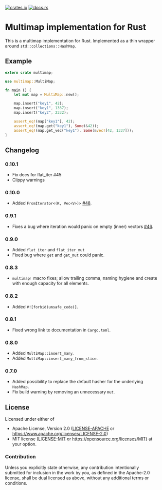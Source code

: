[![crates.io](https://img.shields.io/crates/v/multimap.svg)](https://crates.io/crates/multimap)
[![docs.rs](https://docs.rs/multimap/badge.svg)](https://docs.rs/multimap)

# Multimap implementation for Rust

This is a multimap implementation for Rust. Implemented as a thin wrapper around
`std::collections::HashMap`.

## Example

````rust
extern crate multimap;

use multimap::MultiMap;

fn main () {
    let mut map = MultiMap::new();

    map.insert("key1", 42);
    map.insert("key1", 1337);
    map.insert("key2", 2332);

    assert_eq!(map["key1"], 42);
    assert_eq!(map.get("key1"), Some(&42));
    assert_eq!(map.get_vec("key1"), Some(&vec![42, 1337]));
}
````

## Changelog

### 0.10.1

* Fix docs for flat_iter #45
* Clippy warnings

### 0.10.0

* Added `FromIterator<(K, Vec<V>)>` [#48](https://github.com/havarnov/multimap/pull/48).

### 0.9.1

* Fixes a bug where iteration would panic on empty (inner) vectors [#46](https://github.com/havarnov/multimap/issues/46).

### 0.9.0

* Added ```flat_iter``` and ```flat_iter_mut```
* Fixed bug where ```get``` and ```get_mut``` could panic.

### 0.8.3

* `multimap!` macro fixes; allow trailing comma, naming hygiene and create with
  enough capacity for all elements.

### 0.8.2

* Added ```#![forbid(unsafe_code)]```.

### 0.8.1

* Fixed wrong link to documentation in `Cargo.toml`.

### 0.8.0

* Added ```MultiMap::insert_many```.
* Added ```MultiMap::insert_many_from_slice```.

### 0.7.0

* Added possibility to replace the default hasher for the underlying
  ```HashMap```.
* Fix build warning by removing an unnecessary ```mut```.

## License

Licensed under either of
 * Apache License, Version 2.0 ([LICENSE-APACHE](LICENSE-APACHE) or
   https://www.apache.org/licenses/LICENSE-2.0)
 * MIT license ([LICENSE-MIT](LICENSE-MIT) or
   https://opensource.org/licenses/MIT)
at your option.

### Contribution

Unless you explicitly state otherwise, any contribution intentionally submitted
for inclusion in the work by you, as defined in the Apache-2.0 license, shall be
dual licensed as above, without any additional terms or conditions.
